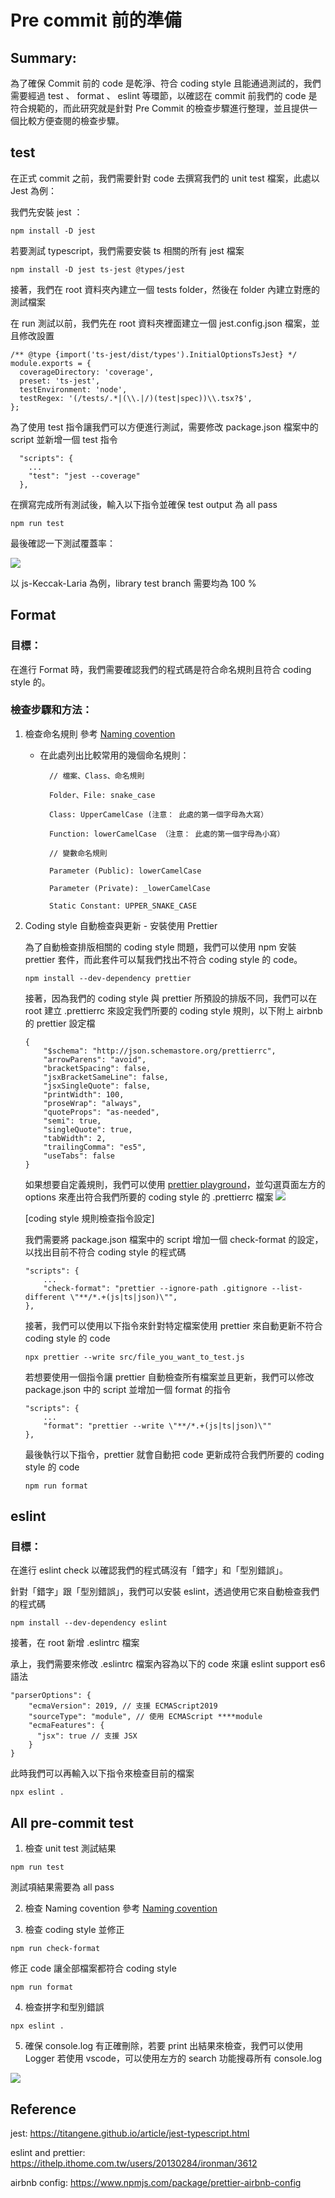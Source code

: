 # Pre commit 前的準備

## Summary:
為了確保 Commit 前的 code 是乾淨、符合 coding style 且能通過測試的，我們需要經過 test 、 format 、 eslint  等環節，以確認在 commit 前我們的 code 是符合規範的，而此研究就是針對 Pre Commit 的檢查步驟進行整理，並且提供一個比較方便查閱的檢查步驟。

## test
在正式 commit 之前，我們需要針對 code 去撰寫我們的 unit test 檔案，此處以 Jest 為例：

我們先安裝 jest ：
```
npm install -D jest
```

若要測試 typescript，我們需要安裝 ts 相關的所有 jest 檔案
```
npm install -D jest ts-jest @types/jest
```

接著，我們在 root 資料夾內建立一個 tests folder，然後在 folder 內建立對應的測試檔案

在 run 測試以前，我們先在 root 資料夾裡面建立一個 jest.config.json 檔案，並且修改設置
```
/** @type {import('ts-jest/dist/types').InitialOptionsTsJest} */
module.exports = {
  coverageDirectory: 'coverage',
  preset: 'ts-jest',
  testEnvironment: 'node',
  testRegex: '(/tests/.*|(\\.|/)(test|spec))\\.tsx?$',
};
```
為了使用 test 指令讓我們可以方便進行測試，需要修改 package.json 檔案中的 script 並新增一個 test 指令
```
  "scripts": {
    ...
    "test": "jest --coverage"
  },
```

在撰寫完成所有測試後，輸入以下指令並確保 test output 為 all pass
```
npm run test
```

最後確認一下測試覆蓋率：

![](https://i.imgur.com/TAZ2t7q.png)

以 js-Keccak-Laria 為例，library test branch 需要均為 100 %

## Format
### 目標： 
在進行 Format 時，我們需要確認我們的程式碼是符合命名規則且符合 coding style 的。
### 檢查步驟和方法：
1. 檢查命名規則
參考 [Naming covention](https://github.com/CAFECA-IO/WorkGuidelines/blob/main/technology/coding-convention/naming-convention.md)

    - 在此處列出比較常用的幾個命名規則：
        ```
          // 檔案、Class、命名規則 
          
          Folder、File: snake_case
          
          Class: UpperCamelCase (注意： 此處的第一個字母為大寫）
          
          Function: lowerCamelCase （注意： 此處的第一個字母為小寫） 
          
          // 變數命名規則 
          
          Parameter (Public): lowerCamelCase
          
          Parameter (Private): _lowerCamelCase

          Static Constant: UPPER_SNAKE_CASE
        ```

2. Coding style 自動檢查與更新 - 安裝使用 Prettier 

    為了自動檢查排版相關的 coding style 問題，我們可以使用 npm 安裝 prettier 套件，而此套件可以幫我們找出不符合 coding style 的 code。
    
    ```
    npm install --dev-dependency prettier
    ```
    接著，因為我們的 coding style 與 prettier 所預設的排版不同，我們可以在 root 建立 .prettierrc 來設定我們所要的 coding style 規則，以下附上 airbnb 的 prettier 設定檔
    ```
    {
        "$schema": "http://json.schemastore.org/prettierrc",
        "arrowParens": "avoid",
        "bracketSpacing": false,
        "jsxBracketSameLine": false,
        "jsxSingleQuote": false,
        "printWidth": 100,
        "proseWrap": "always",
        "quoteProps": "as-needed",
        "semi": true,
        "singleQuote": true,
        "tabWidth": 2,
        "trailingComma": "es5",
        "useTabs": false
    }
    ```   
    如果想要自定義規則，我們可以使用 [prettier playground](https://prettier.io/playground/)，並勾選頁面左方的 options 來產出符合我們所要的 coding style 的 .prettierrc 檔案
    ![](https://i.imgur.com/KyK4pKS.png)
    
    [coding style 規則檢查指令設定] 
    
    我們需要將 package.json 檔案中的 script 增加一個 check-format 的設定，以找出目前不符合 coding style 的程式碼
    ```
    "scripts": {
        ...
        "check-format": "prettier --ignore-path .gitignore --list-different \"**/*.+(js|ts|json)\"",
    },
    ```
    
    接著，我們可以使用以下指令來針對特定檔案使用 prettier 來自動更新不符合 coding style 的 code
    ```
    npx prettier --write src/file_you_want_to_test.js
    ```
    若想要使用一個指令讓 prettier 自動檢查所有檔案並且更新，我們可以修改 package.json 中的 script 並增加一個 format 的指令
    ```
    "scripts": {
        ...
        "format": "prettier --write \"**/*.+(js|ts|json)\""
    },
    ```

    最後執行以下指令，prettier 就會自動把 code 更新成符合我們所要的 coding style 的 code
    ```
    npm run format
    ```
 
## eslint 
### 目標： 
在進行 eslint check 以確認我們的程式碼沒有「錯字」和「型別錯誤」。

針對「錯字」跟「型別錯誤」，我們可以安裝 eslint，透過使用它來自動檢查我們的程式碼
```
npm install --dev-dependency eslint
```
接著，在 root 新增 .eslintrc 檔案

承上，我們需要來修改 .eslintrc 檔案內容為以下的 code 來讓 eslint support es6 語法
```
"parserOptions": {
    "ecmaVersion": 2019, // 支援 ECMAScript2019
    "sourceType": "module", // 使用 ECMAScript ****module 
    "ecmaFeatures": {
      "jsx": true // 支援 JSX
    }
}
```
此時我們可以再輸入以下指令來檢查目前的檔案
```
npx eslint .
```


## All pre-commit test
1. 檢查 unit test 測試結果
```
npm run test
```
測試項結果需要為 all pass

2. 檢查 Naming covention
參考 [Naming covention](https://github.com/CAFECA-IO/WorkGuidelines/blob/main/technology/coding-convention/naming-convention.md)

3. 檢查 coding style 並修正
  ```
  npm run check-format
  ```
  修正 code 讓全部檔案都符合 coding style
  ```
  npm run format
  ```
4. 檢查拼字和型別錯誤
  ```
  npx eslint .
  ```
5. 確保 console.log 有正確刪除，若要 print 出結果來檢查，我們可以使用 Logger
若使用 vscode，可以使用左方的 search 功能搜尋所有 console.log

![](https://i.imgur.com/YijGFdH.png)

## Reference
jest: https://titangene.github.io/article/jest-typescript.html

eslint and prettier: https://ithelp.ithome.com.tw/users/20130284/ironman/3612

airbnb config: https://www.npmjs.com/package/prettier-airbnb-config
